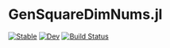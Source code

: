 # GenSquareDimNums.jl

[![Stable](https://img.shields.io/badge/docs-stable-blue.svg)](https://pthariensflame.github.io/GenSquareDimNums.jl/stable/)
[![Dev](https://img.shields.io/badge/docs-dev-blue.svg)](https://pthariensflame.github.io/GenSquareDimNums.jl/dev/)
[![Build Status](https://github.com/pthariensflame/GenSquareDimNums.jl/actions/workflows/CI.yml/badge.svg?branch=main)](https://github.com/pthariensflame/GenSquareDimNums.jl/actions/workflows/CI.yml?query=branch%3Amain)
